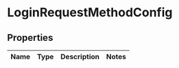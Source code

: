 

# LoginRequestMethodConfig

## Properties

Name | Type | Description | Notes
------------ | ------------- | ------------- | -------------



